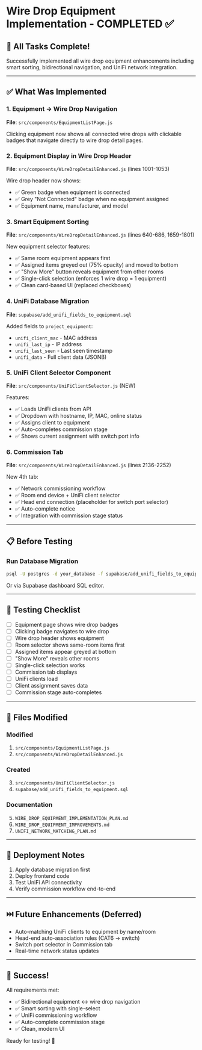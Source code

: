 # Wire Drop Equipment Implementation - COMPLETED ✅

## 🎉 All Tasks Complete!

Successfully implemented all wire drop equipment enhancements including smart sorting, bidirectional navigation, and UniFi network integration.

---

## ✅ What Was Implemented

### 1. **Equipment → Wire Drop Navigation**
**File**: `src/components/EquipmentListPage.js`

Clicking equipment now shows all connected wire drops with clickable badges that navigate directly to wire drop detail pages.

### 2. **Equipment Display in Wire Drop Header**
**File**: `src/components/WireDropDetailEnhanced.js` (lines 1001-1053)

Wire drop header now shows:
- ✅ Green badge when equipment is connected
- ✅ Grey "Not Connected" badge when no equipment assigned
- ✅ Equipment name, manufacturer, and model

### 3. **Smart Equipment Sorting**
**File**: `src/components/WireDropDetailEnhanced.js` (lines 640-686, 1659-1801)

New equipment selector features:
- ✅ Same room equipment appears first
- ✅ Assigned items greyed out (75% opacity) and moved to bottom
- ✅ "Show More" button reveals equipment from other rooms
- ✅ Single-click selection (enforces 1 wire drop = 1 equipment)
- ✅ Clean card-based UI (replaced checkboxes)

### 4. **UniFi Database Migration**
**File**: `supabase/add_unifi_fields_to_equipment.sql`

Added fields to `project_equipment`:
- `unifi_client_mac` - MAC address
- `unifi_last_ip` - IP address
- `unifi_last_seen` - Last seen timestamp
- `unifi_data` - Full client data (JSONB)

### 5. **UniFi Client Selector Component**
**File**: `src/components/UniFiClientSelector.js` (NEW)

Features:
- ✅ Loads UniFi clients from API
- ✅ Dropdown with hostname, IP, MAC, online status
- ✅ Assigns client to equipment
- ✅ Auto-completes commission stage
- ✅ Shows current assignment with switch port info

### 6. **Commission Tab**
**File**: `src/components/WireDropDetailEnhanced.js` (lines 2136-2252)

New 4th tab:
- ✅ Network commissioning workflow
- ✅ Room end device + UniFi client selector
- ✅ Head end connection (placeholder for switch port selector)
- ✅ Auto-complete notice
- ✅ Integration with commission stage status

---

## 📋 Before Testing

### Run Database Migration
```bash
psql -U postgres -d your_database -f supabase/add_unifi_fields_to_equipment.sql
```

Or via Supabase dashboard SQL editor.

---

## 🧪 Testing Checklist

- [ ] Equipment page shows wire drop badges
- [ ] Clicking badge navigates to wire drop
- [ ] Wire drop header shows equipment
- [ ] Room selector shows same-room items first
- [ ] Assigned items appear greyed at bottom
- [ ] "Show More" reveals other rooms
- [ ] Single-click selection works
- [ ] Commission tab displays
- [ ] UniFi clients load
- [ ] Client assignment saves data
- [ ] Commission stage auto-completes

---

## 📁 Files Modified

### Modified
1. `src/components/EquipmentListPage.js`
2. `src/components/WireDropDetailEnhanced.js`

### Created
3. `src/components/UniFiClientSelector.js`
4. `supabase/add_unifi_fields_to_equipment.sql`

### Documentation
5. `WIRE_DROP_EQUIPMENT_IMPLEMENTATION_PLAN.md`
6. `WIRE_DROP_EQUIPMENT_IMPROVEMENTS.md`
7. `UNIFI_NETWORK_MATCHING_PLAN.md`

---

## 🚀 Deployment Notes

1. Apply database migration first
2. Deploy frontend code
3. Test UniFi API connectivity
4. Verify commission workflow end-to-end

---

## ⏭️ Future Enhancements (Deferred)

- Auto-matching UniFi clients to equipment by name/room
- Head-end auto-association rules (CAT6 → switch)
- Switch port selector in Commission tab
- Real-time network status updates

---

## 🎯 Success!

All requirements met:
- ✅ Bidirectional equipment ↔ wire drop navigation
- ✅ Smart sorting with single-select
- ✅ UniFi commissioning workflow
- ✅ Auto-complete commission stage
- ✅ Clean, modern UI

Ready for testing! 🚀
